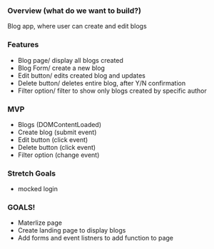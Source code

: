 ### Overview (what do we want to build?)
Blog app, where user can create and edit blogs

### Features
- Blog page/ display all blogs created
- Blog Form/ create a new blog
- Edit button/ edits created blog and updates
- Delete button/ deletes entire blog, after Y/N confirmation
- Filter option/ filter to show only blogs created by specific author

### MVP
- Blogs (DOMContentLoaded)
- Create blog (submit event)
- Edit button (click event)
- Delete button (click event)
- Filter option (change event)

### Stretch Goals
* mocked login

### GOALS!
* Materlize page
* Create landing page to display blogs
* Add forms and event listners to add function to page
